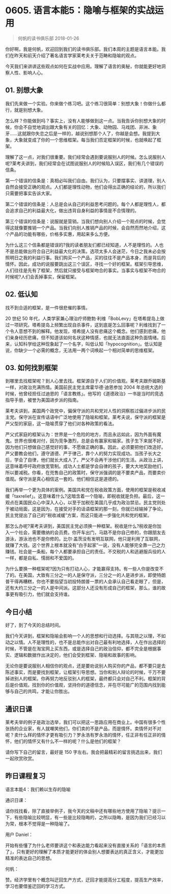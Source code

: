 # 0605. 语言本能5：隐喻与框架的实战运用
> 何帆的读书俱乐部
2018-01-26

你好啊，我是何帆，欢迎回到我们的读书俱乐部。我们本周的主题是语言本能。我们在昨天和前天介绍了著名语言学家莱考夫关于范畴和隐喻的观点。

今天我们来讲讲这些观点如何在实战中应用。理解了语言的奥秘，你就能更好地洞察人性、影响人心。

## 01. 别想大象

我们先来做一个实验。你来做个练习吧。这个练习很简单：别想大象！你做什么都行，就是别想大象。

怎么样？你能做到吗？事实上，没有人能够做到这一点。当我告诉你别想大象的时候，你会不自觉地调出跟大象有关的回忆：大象、动物园、马戏团、非洲、象牙……这就跟你失恋之后是一样的，越说别想那个人了，你越是会想。我提到大象，大象就变成了你的一个思维框架。每当我们否定框架的时候，也就唤起了框架。

理解了这一点，对我们很重要。我们经常会遇到要说服别人的时候。怎么说服别人呢?莱考夫讲到，我们经常会在试图说服别人的时候陷入误区，我们有几个错误的信条。

第一个错误的信条是：真相必叫我们自由。我们认为，只要摆事实、讲道理，别人自然会接受正确的观点。人们都是理性动物，他们会得出正确的结论的，所以我们只需要把事实告诉大家。

第二个错误的信条是：人总是会从自己的利益思考问题的。每个人都是理性人，都会追求自己的利益最大化，做出违背自身利益的事情是不合情理的。

第三个错误的信条是：说服就是营销。当我们想向别人介绍一个观点的时候，会觉得这就像要推销一个产品。当我们向别人推销产品的时候，会自然而然地介绍，这个产品的功能有哪些，价格多实惠，用起来多么方便。

为什么这三个信条都是错误的?我的读者朋友们都已经知道，人不是理性的。人也不是总能做出符合自己利益最大化的决策。选项太多人会迷茫，今日之我未必会按照明日之我的利益行事。我们购买一个产品，买的往往不是产品本身，而是背后的情怀。因此，成功的说服要跳出这三个误区，寻找一个好的框架。框架引导思维，人们往往是先有了框架，然后就只接受与框架吻合的事实。当事实与框架不吻合的时候呢?人们会丢掉事实，保留框架。

## 02. 低认知

找不到合适的框架，是一件很悲催的事情。

20 世纪 50 年代，人类学家兼心理治疗师鲍勃·利维「BobLevy」在塔希提岛上做过一项研究。塔希提岛上频繁出现自杀事件，这到底是怎么回事呢？利维找到了一个令人意想不到的解释。他发现，塔希提人没有悲痛这个概念。他们感到悲痛，他们亲身经历悲痛，但不知道该如何名状这种情感，也就无法直面这种负面情绪。后来，认知科学给这种现象起了一个名字，叫低认知「hypocognition」。低认知是说，你缺少一个必需的概念，无法用一两个词唤起一个相对简单的思维框架。

## 03. 如何找到框架

到哪里去找框架呢？到人心里去找。框架源自于人们的价值观。莱考夫跟乔姆斯基一样，对政治充满热情。美国前民主党主席霍华德·迪恩参加 2004 年总统大选的时候，他曾经担任过迪恩的「语言教练」。他写的《道德政治》一书是当时的竞选指导手册，被誉为美国进步派的指南。

莱考夫讲到，美国两个政党中，偏保守派的共和党对人性的洞察胜过偏进步派的民主党。保守派在宣传话语中广泛地使用了隐喻和框架。莱考夫说，保守派的框架是严父型的家庭，这一隐喻贯穿了他们对各种政策的看法。

严父式家庭的框架认为：世界是一个危险的地方，而且永远如此，因为外面有魔鬼。世界也很难对付，因为竞争激烈，总是会有赢家和输家。孩子生下来就不好，因为他们只想做自己感觉好的事，不愿做正确的事。因此，必须要把他们改造好。严父要教会他们，遵守道德、严于律己，靠个人的努力实现成功。当孩子长大之后，学会了自律，他们就长大成人了。严父不会再干涉他们的生活。从政治上讲，这意味着呼吁政府放宽管制。成功人士都是学会自律的孩子，要大大地奖励他们，所以要减税。你看，在兜售自己的政策时，保守派强调的是不要卖产品，而要卖价值观。保守派是真心相信这一套的。他们相信这是道德的。

我们再举一个更为具体的案例。美国共和党在税收政策方面，使用的框架是税收减缓「taxrelief」。这意味着什么?这暗含着一个隐喻，即税收就是负担。最后，这一观点在美国民众心中深入人心，以至于加税在美国几乎成为政治禁忌。民主党则处于被动局面，这是因为，在接受对手的话语框架的那一刻，你就已经输掉了争论。民主党提出了自己的“税收减缓”方案，而这只能进一步强化共和党的框架。

那怎么办呢?莱考夫讲到，美国民主党必须换一种框架。税收是什么?税收是你加入一个社会，需要缴纳的会员费。你开车出门，马路不是你自己修的，你跟朋友去游泳，游泳池也不是你修的。比尔·盖茨没有发明互联网，他只是利用了互联网，就赚了大钱。这个世界上根本就没有“白手起家”一说，没有人能够完全靠一己之力赚钱。社会是一条船，每个人都要承担自己的责任。不交税的人和逃避服兵役的人一样，都是自私、懦弱和不爱国的。

为什么要换一种框架呢?因为只有打动人心，才能赢得支持。有一些人你是改变不了的。在美国，大致有三分之一的人是保守派，三分之一的人是进步派，即使特朗普干得再糟糕，你也不要指望当初投特朗普一票的人会承认自己看走眼了，但是，还有大约三分之一的人是中间派。这部分人还没有形成自己的框架，那么，谁的故事更有吸引力，他们就会支持谁。

## 今日小结

好了，到了今天的总结时间。

我们今天讲到，框架和隐喻会影响一个人的思想和行动选择。与其晓之以理，不如动之以情。人不是理性的，也不是总能作出对自己最有利地选择，人在作出选择的时候，不管是在淘宝网上买东西，或是选择自己的政治信仰，都不完全是根据事实、逻辑和数据作出决定的，他们会受到框架、隐喻和故事的影响。

无论你是要说服别人相信你的观点，还是要劝说别人购买你的产品，都不要只是去陈述事实，而是要找到框架，让框架引导思想。当你和别人辩论的时候，千万不要掉进别人的框架。你再努力地反驳别人的框架，最终都只会对自己不利。框架的背后是价值观。找到你的价值观，坚持你的道德信念，并在尽可能广的范围内找到能够与自己的共鸣，才能让你胜出。

## 通识日课

莱考夫举的例子是政治选举，我们可以把这一思路应用在商业上。中国有很多个性张扬的企业家，有人就嘲笑他们，你们卖的不是产品，而是情怀。卖情怀对不对呢？卖什么样的情怀才更有吸引力？罗永浩有罗永浩的情怀，任正非有任正非的情怀，他们的情怀又有什么不一样的呢？什么是他们的框架？

请你写下自己的留言，最好是 150 字左右。我会把最精彩的留言挑选出来，我们一起欣赏欣赏。

## 昨日课程复习

语言本能4：我们赖以生存的隐喻

通识日课：

请你找找看，除了直接举例子，我今天的文稿中还有哪些地方使用了隐喻？提示一下，有些隐喻比较明显，有一些是比较隐晦的，之所以隐晦，是因为我们已经习以为常，根本不觉得是一种隐喻了。

用户 Daniel：

开始有些懂了为什么老师要讲这个和表达能力看起来没有直接关系的「语言的本质了」，只有更好的理解了本质才能更好的体会别人想要表达的真正含义，才能更加精准的表达自己的思想。

何帆：

赞。经济学里有个概念叫迂回生产方式，迂回才能提高分工程度，提高生产效率，学习也要借鉴迂回的学习方式。


